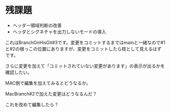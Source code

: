 # 残課題

* ヘッダー領域判断の改善
* ヘッダとシグネチャを出力しないモードの導入

これはBranchOnHisGit#3です。変更をコミットするまではmainと一緒なので#1と#2の根っこの位置にありますが、変更をコミットしたら枝として見えるはずです。

さらに変更を加えて「コミットされていない変更があります」の表示が出るかを確認したい。

MAC側で編集を加えてみるとどうなるか。

MacBranch#2で加えた変更はどうなるんだ？

これを改めて編集したら？